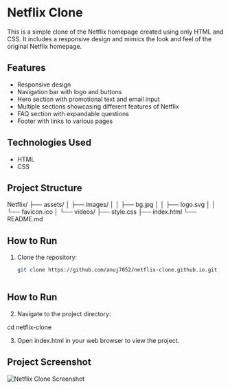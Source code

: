 # Netflix Clone

This is a simple clone of the Netflix homepage created using only HTML and CSS. It includes a responsive design and mimics the look and feel of the original Netflix homepage.

## Features

- Responsive design
- Navigation bar with logo and buttons
- Hero section with promotional text and email input
- Multiple sections showcasing different features of Netflix
- FAQ section with expandable questions
- Footer with links to various pages

## Technologies Used

- HTML
- CSS

## Project Structure



Netflix/ ├── assets/ │ ├── images/ │ │ ├── bg.jpg │ │ ├── logo.svg │ │ └── favicon.ico │ └── videos/ ├── style.css ├── index.html └── README.md



## How to Run

1. Clone the repository:
   ```bash
   git clone https://github.com/anuj7052/netflix-clone.github.io.git



## How to Run

2. Navigate to the project directory:
   
   
cd netflix-clone

3. Open index.html in your web browser to view the project.


## Project Screenshot

![Netflix Clone Screenshot](assets/images/screenshot.png)




